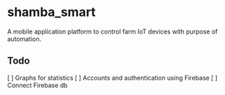 # shamba_smart

A mobile application platform to control farm IoT devices with purpose of automation.

## Todo
[ ] Graphs for statistics
[ ] Accounts and authentication using Firebase
[ ] Connect Firebase db